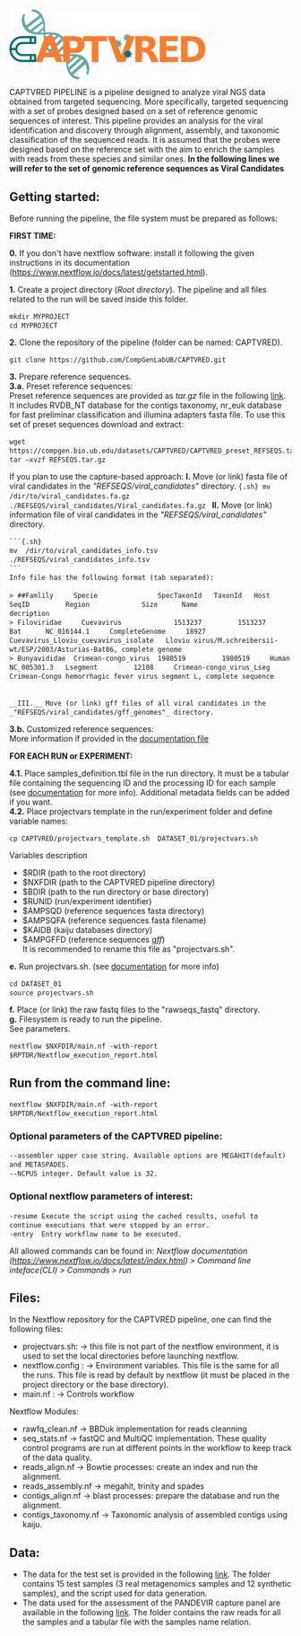 <img src="./docs/captvred_logo.png" title="CAPTVRED" alt="CAPTVRED" width="350px" align="center" />

CAPTVRED PIPELINE is a pipeline designed to analyze viral NGS data obtained from targeted sequencing. More specifically, targeted sequencing with a set of probes designed based on a set of reference genomic sequences of interest. This pipeline provides an analysis for the viral identification and discovery through alignment, assembly, and taxonomic classification of the sequenced reads. It is assumed that the probes were designed based on the reference set  with the aim to enrich the samples with reads from these species and similar ones.
**In the following lines we will refer to the set of genomic reference sequences as Viral Candidates**

## Getting started:
Before running the pipeline, the file system must be prepared as follows:

__FIRST TIME:__<br /> 

__0.__ If you don't have nextflow software: install it following the given instructions in its documentation (https://www.nextflow.io/docs/latest/getstarted.html). <br />

__1.__ Create a project directory (*Root directory*). The pipeline and all files related to the run will be saved inside this folder.<br />
```{.sh}
mkdir MYPROJECT
cd MYPROJECT
```
__2.__ Clone the repository of the pipeline (folder can be named: CAPTVRED). <br />
```{.sh}
git clone https://github.com/CompGenLabUB/CAPTVRED.git
```
__3.__ Prepare reference sequences. <br />
  __3.a.__ Preset reference sequences: <br /> 
Preset reference sequences are provided as _tar.gz_ file in the following [link](https://compgen.bio.ub.edu/datasets/CAPTVRED/REFSEQS.tar.gz). It includes RVDB_NT database for the contigs taxonomy, nr_euk database for fast preliminar classification and illumina adapters fasta file. To use this set of preset sequences download and extract:

```{.sh}
wget https://compgen.bio.ub.edu/datasets/CAPTVRED/CAPTVRED_preset_REFSEQS.tar.gz
tar –xvzf REFSEQS.tar.gz
```
If you plan to use the capture-based approach:
    __I.__ Move (or link) fasta file of viral candidates in the _"REFSEQS/viral_candidates"_ directory.
    ```{.sh}
    mv  /dir/to/viral_candidates.fa.gz  ./REFSEQS/viral_candidates/Viral_candidates.fa.gz
    ```
    __II.__ Move (or link) information file of viral candidates in the _"REFSEQS/viral_candidates"_ directory.
    
    ```{.sh}
    mv  /dir/to/viral_candidates_info.tsv  ./REFSEQS/viral_candidates_info.tsv 
    ```
    Info file has the following format (tab separated):
    
    > ##Famlily     Specie               SpecTaxonId   TaxonId   Host   SeqID         Region	         Size	   Name	                                  decription
    > Filoviridae	  Cuevavirus	         1513237	     1513237	 Bat	  NC_016144.1	  CompleteGenome	 18927	 Cuevavirus_Lloviu_cuevavirus_isolate   Lloviu virus/M.schreibersii-wt/ESP/2003/Asturias-Bat86, complete genome
    > Bunyavididae	Crimean-congo_virus	 1980519	     1980519	 Human	NC_005301.3	  Lsegment	       12108	 Crimean-congo_virus_Lseg	              Crimean-Congo hemorrhagic fever virus segment L, complete sequence

    
    __III.__ Move (or link) gff files of all viral candidates in the _"REFSEQS/viral_candidates/gff_genomes"_ directory.



__3.b.__ Customized reference sequences: <br /> 
More information if provided in the [documentation file](https://github.com/JosepFAbril/CAPTVRED/blob/main/docs/readme_DOCUMENTATION_virwaste.md) 

__FOR EACH RUN or EXPERIMENT:__<br /> 

__4.1.__ Place samples_definition.tbl file in the run directory. It must be a tabular file containing the sequencing ID and the processing ID for each sample (see [documentation](https://github.com/JosepFAbril/CAPTVRED/blob/main/docs/readme_DOCUMENTATION_virwaste.md) for more info). Additional metadata fields can be added if you want.<br />
__4.2.__ Place projectvars template in the run/experiment folder and define variable names: <br />

```{.sh}
cp CAPTVRED/projectvars_template.sh  DATASET_01/projectvars.sh
```
Variables description
-  $RDIR (path to the root directory)<br />
-  $NXFDIR (path to the CAPTVRED pipeline directory) <br /> 
-  $BDIR (path to the run directory or base directory) <br />
-  $RUNID (run/experiment identifier)<br />
-  $AMPSQD (reference sequences fasta directory)<br />
-  $AMPSQFA (reference sequences fasta filename)<br />
-  $KAIDB (kaiju databases directory)<br />
-  $AMPGFFD (reference sequences _gff_)<br />
It is recommended to rename this file as "projectvars.sh".<br />

__e.__ Run projectvars.sh. (see [documentation](https://github.com/JosepFAbril/CAPTVRED/blob/main/docs/readme_DOCUMENTATION_virwaste.md) for more info)<br />
```{.sh}
cd DATASET_01
source projectvars.sh
```
__f.__ Place (or link) the raw fastq files to the "rawseqs_fastq" directory.<br />
__g.__ Filesystem is ready to run the pipeline.<br />See parameters.
```{.sh}
nextflow $NXFDIR/main.nf -with-report $RPTDR/Nextflow_execution_report.html
```




## Run from the command line:
```{.sh}
nextflow $NXFDIR/main.nf -with-report $RPTDR/Nextflow_execution_report.html
```

### Optional parameters of the CAPTVRED pipeline:
```{.sh}
--assembler upper case string. Available options are MEGAHIT(default) and METASPADES.
--NCPUS integer. Default value is 32.
```
### Optional nextflow parameters of interest:
```{.sh}
-resume Execute the script using the cached results, useful to continue executions that were stopped by an error.
-entry  Entry workflow name to be executed.
```
All allowed commands can be found in:  _Nextflow documentation (https://www.nextflow.io/docs/latest/index.html) > Command line inteface(CLI) > Commands > run_

## Files:
In the Nextflow repository for the CAPTVRED pipeline, one can find the following files:
* projectvars.sh: &rarr; this file is not part of the nextflow environment, it is used to set the local directories before launching nextflow.
* nextflow.config : &rarr; Environment variables. This file is the same for all the runs. This file is read by default by nextflow (it must be placed in the project directory or the base directory).
* main.nf : &rarr; Controls workflow


Nextflow Modules:
* rawfq_clean.nf &rarr; BBDuk implementation for reads cleanning
* seq_stats.nf &rarr; fastQC and  MultiQC implementation. These quality control programs are run at different points in the workflow to keep track of the data quality. 
* reads_align.nf &rarr; Bowtie processes: create an index and run the alignment.
* reads_assembly.nf &rarr; megahit, trinity and spades
* contigs_align.nf &rarr; blast processes: prepare the database and run the alignment.
* contigs_taxonomy.nf &rarr; Taxonomic analysis of assembled contigs using kaiju.





## Data:
* The data for the test set is provided in the following [link](https://compgen.bio.ub.edu/datasets/CAPTVRED/CAPTVRED_testset.tar.gz). The folder contains 15 test samples (3 real metagenomics samples and 12 synthetic samples), and the script used for data generation.
* The data used for the assessment of the PANDEVIR capture panel are available in the following  [link](https://compgen.bio.ub.edu/datasets/CAPTVRED/PANDEVIR_assess_testset.tar.gz). The folder contains the raw reads for all the samples and a tabular file with the samples name relation.


